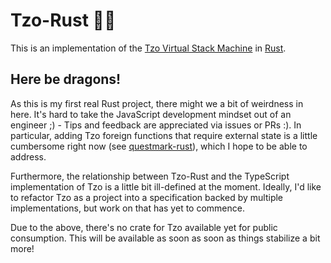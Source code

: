# Tzo-Rust 💎🦀

This is an implementation of the [Tzo Virtual Stack Machine](https://github.com/jorisvddonk/tzo) in [Rust](https://www.rust-lang.org/).

## Here be dragons!

As this is my first real Rust project, there might we a bit of weirdness in here. It's hard to take the JavaScript development mindset out of an engineer ;) - Tips and feedback are appreciated via issues or PRs :). In particular, adding Tzo foreign functions that require external state is a little cumbersome right now (see [questmark-rust](https://github.com/jorisvddonk/questmark-rust)), which I hope to be able to address.

Furthermore, the relationship between Tzo-Rust and the TypeScript implementation of Tzo is a little bit ill-defined at the moment. Ideally, I'd like to refactor Tzo as a project into a specification backed by multiple implementations, but work on that has yet to commence.

Due to the above, there's no crate for Tzo available yet for public consumption. This will be available as soon as soon as things stabilize a bit more!
